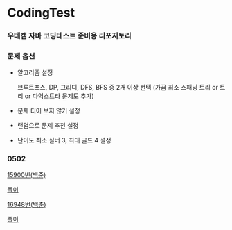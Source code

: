 # CodingTest

### 우테캠 자바 코딩테스트 준비용 리포지토리

### 문제 옵션
+ 알고리즘 설정

  브루트포스, DP, 그리디, DFS, BFS 중 2개 이상 선택 (가끔 최소 스패닝 트리 or 트리 or 다익스트라 문제도 추가)
+ 문제 티어 보지 않기 설정
+ 랜덤으로 문제 추천 설정
+ 난이도 최소 실버 3, 최대 골드 4 설정




### 0502

[15900번(백준)](https://www.acmicpc.net/problem/15900)

[풀이](https://github.com/johan1103/boj_java/blob/main/src/main/java/org/bj15900/ps15900.java)

[16948번(백준)](https://www.acmicpc.net/problem/16948)

[풀이](https://github.com/johan1103/boj_java/blob/main/src/main/java/org/bj16948/ps16948.java)